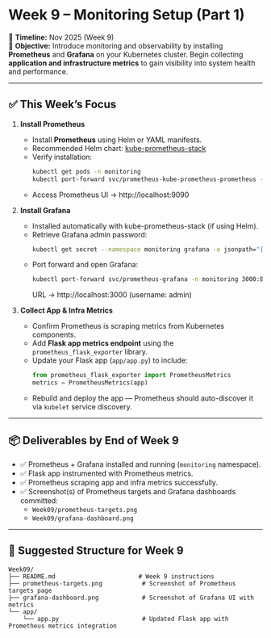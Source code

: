 # Week 9 – Monitoring Setup (Part 1)

📅 **Timeline:** Nov 2025 (Week 9)  
🎯 **Objective:** Introduce monitoring and observability by installing **Prometheus** and **Grafana** on your Kubernetes cluster. Begin collecting **application and infrastructure metrics** to gain visibility into system health and performance.

---

## ✅ This Week’s Focus

1. **Install Prometheus**
   - Install **Prometheus** using Helm or YAML manifests.
   - Recommended Helm chart: [kube-prometheus-stack](https://github.com/prometheus-community/helm-charts/tree/main/charts/kube-prometheus-stack)
   - Verify installation:
     ```bash
     kubectl get pods -n monitoring
     kubectl port-forward svc/prometheus-kube-prometheus-prometheus -n monitoring 9090:9090
     ```
   - Access Prometheus UI → http://localhost:9090  

2. **Install Grafana**
   - Installed automatically with kube-prometheus-stack (if using Helm).
   - Retrieve Grafana admin password:
     ```bash
     kubectl get secret --namespace monitoring grafana -o jsonpath="{.data.admin-password}" | base64 --decode ; echo
     ```
   - Port forward and open Grafana:
     ```bash
     kubectl port-forward svc/prometheus-grafana -n monitoring 3000:80
     ```
     URL → http://localhost:3000 (username: admin)

3. **Collect App & Infra Metrics**
   - Confirm Prometheus is scraping metrics from Kubernetes components.
   - Add **Flask app metrics endpoint** using the `prometheus_flask_exporter` library.
   - Update your Flask app (`app/app.py`) to include:
     ```python
     from prometheus_flask_exporter import PrometheusMetrics
     metrics = PrometheusMetrics(app)
     ```
   - Rebuild and deploy the app — Prometheus should auto-discover it via `kubelet` service discovery.

---

## 📦 Deliverables by End of Week 9
- ✅ Prometheus + Grafana installed and running (`monitoring` namespace).  
- ✅ Flask app instrumented with Prometheus metrics.  
- ✅ Prometheus scraping app and infra metrics successfully.  
- ✅ Screenshot(s) of Prometheus targets and Grafana dashboards committed:
  - `Week09/prometheus-targets.png`
  - `Week09/grafana-dashboard.png`

---

## 📂 Suggested Structure for Week 9
```text
Week09/
├── README.md                       # Week 9 instructions
├── prometheus-targets.png           # Screenshot of Prometheus targets page
├── grafana-dashboard.png            # Screenshot of Grafana UI with metrics
└── app/
    └── app.py                       # Updated Flask app with Prometheus metrics integration
